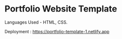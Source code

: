 # Portfolio Website Template 

Languages Used - HTML, CSS. 

Deployment : https://portfolio-template-1.netlify.app
